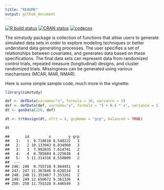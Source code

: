 ```yaml
---
title: "README"
output: github_document
---
```


<!-- badges: start -->
[![R build status](https://github.com/assignUser/simstudy/workflows/R-CMD-check/badge.svg)](https://github.com/assignUser/simstudy/actions)
[![CRAN status](https://www.r-pkg.org/badges/version/simstudy)](https://CRAN.R-project.org/package=simstudy)
[![codecov](https://codecov.io/gh/assignUser/simstudy/branch/main/graph/badge.svg)](https://codecov.io/gh/assignUser/simstudy)
<!-- badges: end -->

<!-- README.md is generated from README.Rmd. Please edit that file -->

The simstudy package is collection of functions that allow users to generate simulated data sets in order to explore modeling techniques or better understand data generating processes. The user specifies a set of relationships between covariates, and generates data based on these specifications. The final data sets can represent data from randomized control trials, repeated measure (longitudinal) designs, and cluster randomized trials. Missingness can be generated using various mechanisms (MCAR, MAR, NMAR).

Here is some simple sample code, much more in the vignette:


```r
library(simstudy)

def <- defData(varname="x", formula = 10, variance = 2)
def <- defData(def, varname="y", formula = "3 + 0.5 * x", variance = 1)
dt <- genData(250, def)

dt <- trtAssign(dt, nTrt = 4, grpName = "grp", balanced = TRUE)

dt
```

```
##       id         x        y grp
##   1:   1  9.718610 8.548122   3
##   2:   2 10.133943 8.834960   3
##   3:   3  7.992035 7.614741   2
##   4:   4  8.785684 6.225638   4
##   5:   5 11.314316 8.550809   2
##  ---                           
## 246: 246  9.755718 9.064451   4
## 247: 247 11.367846 8.628514   3
## 248: 248 11.353467 7.353261   2
## 249: 249 12.650672 9.361326   4
## 250: 250 11.755328 9.446549   3
```
